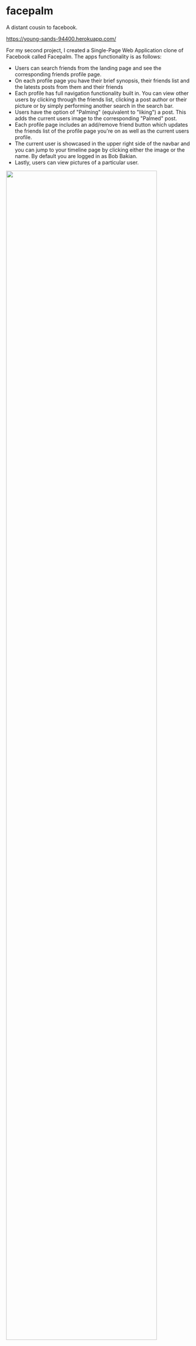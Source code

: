 # facepalm
A distant cousin to facebook.

https://young-sands-94400.herokuapp.com/

For my second project, I created a Single-Page Web Application clone of Facebook called Facepalm. The apps functionality is as follows:
<ul>
  <li>Users can search friends from the landing page and see the corresponding friends profile page.</li>
  <li>On each profile page you have their brief synopsis, their friends list and the latests posts from them and their friends</li>
  <li>Each profile has full navigation functionality built in. You can view other users by clicking through the friends list, clicking a post author or their picture or by simply performing another search in the search bar.</li>
  <li>Users have the option of "Palming" (equivalent to "liking") a post. This adds the current users image to the corresponding "Palmed" post.</li>
  <li>Each profile page includes an add/remove friend button which updates the friends list of the profile page you're on as well as the current users profile.</li>
  <li>The current user is showcased in the upper right side of the navbar and you can jump to your timeline page by clicking either the image or the name. By default you are logged in as Bob Bakian.</li>
  <li>Lastly, users can view pictures of a particular user.</li>
</ul>

<img src="https://cloud.githubusercontent.com/assets/17256216/14509036/336a8722-017f-11e6-9165-ad3e5eb63596.png" width="90%"></img><br><br><br><br><img src="https://cloud.githubusercontent.com/assets/17256216/14509043/3ae607c4-017f-11e6-80c1-0cd9c31a0364.png" width="90%"></img>
